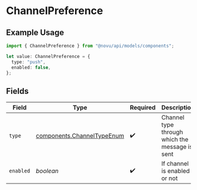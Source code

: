# ChannelPreference

## Example Usage

```typescript
import { ChannelPreference } from "@novu/api/models/components";

let value: ChannelPreference = {
  type: "push",
  enabled: false,
};
```

## Fields

| Field                                                                    | Type                                                                     | Required                                                                 | Description                                                              |
| ------------------------------------------------------------------------ | ------------------------------------------------------------------------ | ------------------------------------------------------------------------ | ------------------------------------------------------------------------ |
| `type`                                                                   | [components.ChannelTypeEnum](../../models/components/channeltypeenum.md) | :heavy_check_mark:                                                       | Channel type through which the message is sent                           |
| `enabled`                                                                | *boolean*                                                                | :heavy_check_mark:                                                       | If channel is enabled or not                                             |